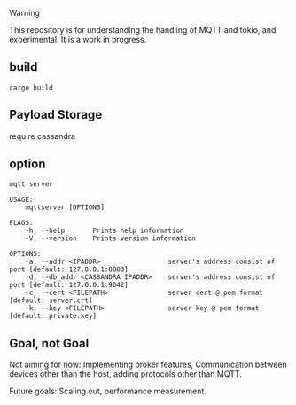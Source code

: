 > [!WARNING]
> This repository is for understanding the handling of MQTT and tokio, and experimental. It is a work in progress.

## build
```
cargo build
```

## Payload Storage
require cassandra

## option
```
mqtt server

USAGE:
    mqttserver [OPTIONS]

FLAGS:
    -h, --help       Prints help information
    -V, --version    Prints version information

OPTIONS:
    -a, --addr <IPADDR>                 server's address consist of port [default: 127.0.0.1:8883]
    -d, --db_addr <CASSANDRA IPADDR>    server's address consist of port [default: 127.0.0.1:9042]
    -c, --cert <FILEPATH>               server cert @ pem format [default: server.crt]
    -k, --key <FILEPATH>                server key @ pem format [default: private.key]
```

## Goal, not Goal
Not aiming for now: Implementing broker features, Communication between devices other than the host, adding protocols other than MQTT.

Future goals: Scaling out, performance measurement.
